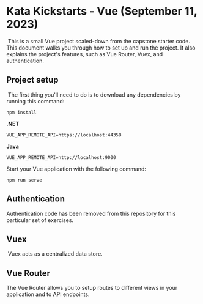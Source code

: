 # Kata Kickstarts - Vue (September 11, 2023)
​
This is a small Vue project scaled-down from the capstone starter code. This document walks you through how to set up and run the project. It also explains the project's features, such as Vue Router, Vuex, and authentication.
​
## Project setup
​
The first thing you'll need to do is to download any dependencies by running this command:
​
```
npm install
```

**.NET**
```
VUE_APP_REMOTE_API=https://localhost:44358
```

**Java**
```
VUE_APP_REMOTE_API=http://localhost:9000
```

Start your Vue application with the following command:
​
```
npm run serve
```

## Authentication

Authentication code has been removed from this repository for this particular set of exercises.
​
## Vuex
​
Vuex acts as a centralized data store.
​

## Vue Router

The Vue Router allows you to setup routes to different views in your application and to API endpoints.